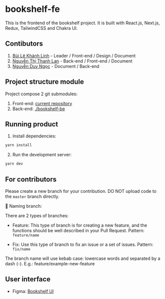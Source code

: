 # bookshelf-fe

This is the frontend of the bookshelf project. It is built with React.js, Next.js, Redux, TailwindCSS and Chakra UI.
## Contibutors

1. [Bùi Lê Khánh Linh](https://github.com/blkhanhlinh) - Leader / Front-end / Design / Document
2. [Nguyễn Thị Thanh Lan](https://github.com/emerald-lan) - Back-end / Front-end / Document
3. [Nguyễn Duy Ngọc](https://github.com/ngocnd2402) - Document / Back-end

## Project structure module

Project compose 2 git submodules:
1. Front-end: [current repository](./)
2. Back-end: [./bookshelf-be](https://github.com/emerald-lan/bookshelf-be)

## Running product

1. Install dependencies:

```bash
yarn install
```

2. Run the development server:

```bash
yarn dev
```

## For contributors

Please create a new branch for your contribution. DO NOT upload code to the `master` branch directly.

📌 Naming branch:

There are 2 types of branches:

-   Feature: This type of branch is for creating a new feature, and the functions should be well described in your Pull Request. Pattern: `feature/name`

-   Fix: Use this type of branch to fix an issue or a set of issues. Pattern: `fix/name`

The branch name will use kebab case: lowercase words and separated by a dash (-). E.g.: feature/example-new-feature

## User interface
- Figma: [Bookshelf UI](https://www.figma.com/file/gNc8HHa4zQJ9MGlXcrPbbY/Bookshelf-%7C-UI%2FUX?type=design&node-id=0%3A1&t=7G7Q4U0cP7a5YQ04-1)
